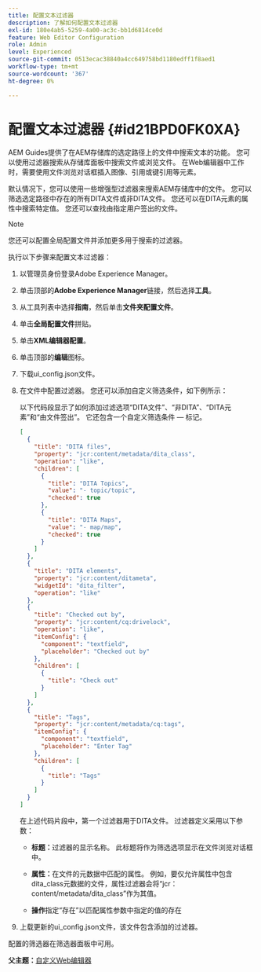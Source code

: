 ```yaml
---
title: 配置文本过滤器
description: 了解如何配置文本过滤器
exl-id: 180e4ab5-5259-4a00-ac3c-bb1d6814ce0d
feature: Web Editor Configuration
role: Admin
level: Experienced
source-git-commit: 0513ecac38840a4cc649758bd1180edff1f8aed1
workflow-type: tm+mt
source-wordcount: '367'
ht-degree: 0%

---
```


# 配置文本过滤器 {#id21BPD0FK0XA}

AEM Guides提供了在AEM存储库的选定路径上的文件中搜索文本的功能。 您可以使用过滤器搜索从存储库面板中搜索文件或浏览文件。 在Web编辑器中工作时，需要使用文件浏览对话框插入图像、引用或键引用等元素。

默认情况下，您可以使用一些增强型过滤器来搜索AEM存储库中的文件。 您可以筛选选定路径中存在的所有DITA文件或非DITA文件。 您还可以在DITA元素的属性中搜索特定值。 您还可以查找由指定用户签出的文件。

>[!NOTE]
>
> 您还可以配置全局配置文件并添加更多用于搜索的过滤器。

执行以下步骤来配置文本过滤器：

1. 以管理员身份登录Adobe Experience Manager。
1. 单击顶部的&#x200B;**Adobe Experience Manager**&#x200B;链接，然后选择&#x200B;**工具**。
1. 从工具列表中选择&#x200B;**指南**，然后单击&#x200B;**文件夹配置文件**。
1. 单击&#x200B;**全局配置文件**&#x200B;拼贴。
1. 单击&#x200B;**XML编辑器配置**。
1. 单击顶部的&#x200B;**编辑**&#x200B;图标。
1. 下载ui\_config.json文件。
1. 在文件中配置过滤器。 您还可以添加自定义筛选条件，如下例所示：

   以下代码段显示了如何添加过滤选项“DITA文件”、“非DITA”、“DITA元素”和“由文件签出”。 它还包含一个自定义筛选条件 — 标记。

   ```json
   [
     {
       "title": "DITA files",
       "property": "jcr:content/metadata/dita_class",
       "operation": "like",
       "children": [
         {
           "title": "DITA Topics",
           "value": "- topic/topic",
           "checked": true
         },
         {
           "title": "DITA Maps",
           "value": "- map/map",
           "checked": true
         }
       ]
     },
     {
       "title": "DITA elements",
       "property": "jcr:content/ditameta",
       "widgetId": "dita_filter",
       "operation": "like"
     },
     {
       "title": "Checked out by",
       "property": "jcr:content/cq:drivelock",
       "operation": "like",
       "itemConfig": {
         "component": "textfield",
         "placeholder": "Checked out by"
       },
       "children": [
         {
           "title": "Check out"
         }
       ]
     },
     {
       "title": "Tags",
       "property": "jcr:content/metadata/cq:tags",
       "itemConfig": {
         "component": "textfield",
         "placeholder": "Enter Tag"
       },
       "children": [
         {
           "title": "Tags"
         }
       ]
     }
   ]
   ```

   在上述代码片段中，第一个过滤器用于DITA文件。 过滤器定义采用以下参数：

   - **标题：**&#x200B;过滤器的显示名称。 此标题将作为筛选选项显示在文件浏览对话框中。

   - **属性：**&#x200B;在文件的元数据中匹配的属性。 例如，要仅允许属性中包含dita\_class元数据的文件，属性过滤器会将“jcr：content/metadata/dita\_class”作为其值。

   - **操作**&#x200B;指定“存在”以匹配属性参数中指定的值的存在

1. 上载更新的ui\_config.json文件，该文件包含添加的过滤器。

配置的筛选器在筛选器面板中可用。

**父主题：**[&#x200B;自定义Web编辑器](conf-web-editor.md)
